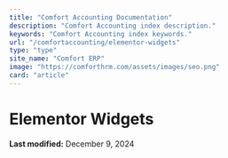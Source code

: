 ```yaml
---
title: "Comfort Accounting Documentation"
description: "Comfort Accounting index description."
keywords: "Comfort Accounting index keywords."
url: "/comfortaccounting/elementor-widgets"
type: "type"
site_name: "Comfort ERP"
image: "https://comforthrm.com/assets/images/seo.png"
card: "article"
---
```

# Elementor Widgets



**Last modified:** December 9, 2024